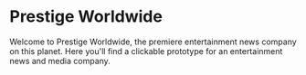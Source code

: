 # Prestige Worldwide
Welcome to Prestige Worldwide, the premiere entertainment news company on this planet.
Here you'll find a clickable prototype for an entertainment news and media company.